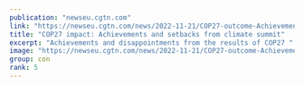 ```yaml
---
publication: "newseu.cgtn.com"
link: "https://newseu.cgtn.com/news/2022-11-21/COP27-outcome-Achievements-and-setbacks-from-climate-summit-1f7wV7FOFdm/index.html"
title: "COP27 impact: Achievements and setbacks from climate summit"
excerpt: "Achievements and disappointments from the results of COP27 "
image: "https://newseu.cgtn.com/news/2022-11-21/COP27-outcome-Achievements-and-setbacks-from-climate-summit-1f7wV7FOFdm/img/e94b939343624f0a940897eb0c153f90/e94b939343624f0a940897eb0c153f90-1920.png"
group: con
rank: 5
---
```

